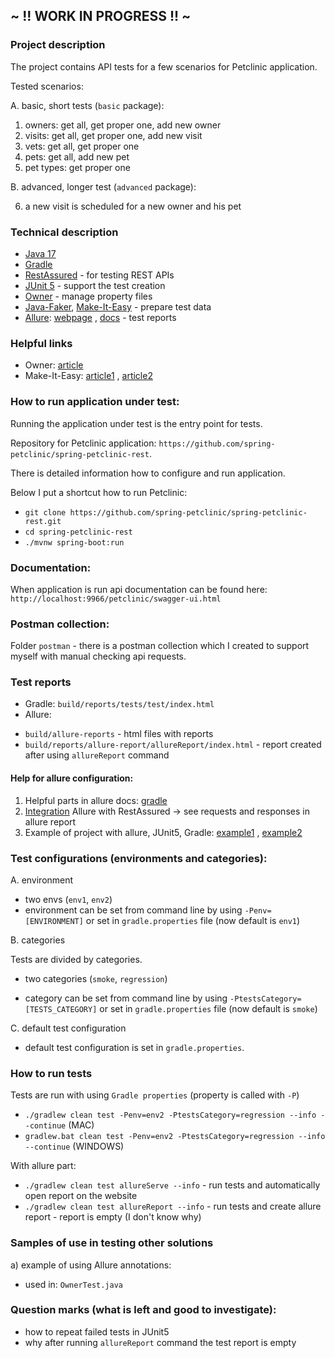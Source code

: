 ## ~ !! WORK IN PROGRESS !! ~

### Project description

The project contains API tests for a few scenarios for Petclinic application.

Tested scenarios:

A. basic, short tests (`basic` package):

1) owners: get all, get proper one, add new owner
2) visits: get all, get proper one, add new visit
3) vets: get all, get proper one
4) pets: get all, add new pet
5) pet types: get proper one

B. advanced, longer test (`advanced` package):

6) a new visit is scheduled for a new owner and his pet

### Technical description

- [Java 17](https://openjdk.java.net/projects/jdk/17/)
- [Gradle](https://docs.gradle.org/current/userguide/userguide.html)
- [RestAssured](https://rest-assured.io/) - for testing REST APIs
- [JUnit 5](https://junit.org/junit5/docs/current/user-guide/) - support the test creation
- [Owner](http://owner.aeonbits.org/docs/usage/) - manage property files
- [Java-Faker](https://github.com/DiUS/java-faker), [Make-It-Easy](https://github.com/npryce/make-it-easy) - prepare
  test data
- [Allure](https://github.com/allure-framework): [webpage](http://allure.qatools.ru/)
  , [docs](https://docs.qameta.io/allure/) - test reports

### Helpful links

- Owner: [article](http://www.eliasnogueira.com/easily-manage-properties-files-in-java-with-owner)
- Make-It-Easy: [article1](http://www.natpryce.com/articles/000769.html)
  , [article2](https://softwareskill.pl/test-data-builder-java)

### How to run application under test:

Running the application under test is the entry point for tests.

Repository for Petclinic application:
`https://github.com/spring-petclinic/spring-petclinic-rest`.

There is detailed information how to configure and run application.

Below I put a shortcut how to run Petclinic:

- `git clone https://github.com/spring-petclinic/spring-petclinic-rest.git`
- `cd spring-petclinic-rest`
- `./mvnw spring-boot:run`

### Documentation:

When application is run api documentation can be found here:
`http://localhost:9966/petclinic/swagger-ui.html`

### Postman collection:

Folder `postman` - there is a postman collection which I created to support myself with manual checking api requests.

### Test reports

- Gradle: `build/reports/tests/test/index.html`
- Allure:

* `build/allure-reports` - html files with reports
* `build/reports/allure-report/allureReport/index.html` - report created after using `allureReport` command

#### Help for allure configuration:

1. Helpful parts in allure docs: [gradle](https://docs.qameta.io/allure/#_gradle_5)
2. [Integration](https://volkanozdamar.com/Integrate-Rest-Assured-and-Allure/) Allure with RestAssured -> see requests
   and responses in allure report
3. Example of project with allure, JUnit5, Gradle: [example1](https://github.com/allure-examples/allure-junit5-gradle)
   , [example2](https://github.com/allure-examples/allure-examples/tree/master/allure-junit5)

### Test configurations (environments and categories):

A. environment

- two envs (`env1`, `env2`)
- environment can be set from command line by using `-Penv=[ENVIRONMENT]` or set in `gradle.properties` file
  (now default is `env1`)

B. categories

Tests are divided by categories.

- two categories (`smoke`, `regression`)

- category can be set from command line by using `-PtestsCategory=[TESTS_CATEGORY]` or set in `gradle.properties` file
  (now default is `smoke`)

C. default test configuration

- default test configuration is set in `gradle.properties`.

### How to run tests

Tests are run with using `Gradle properties` (property is called with `-P`)

* `./gradlew clean test -Penv=env2 -PtestsCategory=regression --info --continue` (MAC)
* `gradlew.bat clean test -Penv=env2 -PtestsCategory=regression --info --continue` (WINDOWS)

With allure part:

* `./gradlew clean test allureServe --info` - run tests and automatically open report on the website
* `./gradlew clean test allureReport --info` - run tests and create allure report - report is empty (I don't know why)

### Samples of use in testing other solutions

a) example of using Allure annotations:

- used in: `OwnerTest.java`

### Question marks (what is left and good to investigate):
- how to repeat failed tests in JUnit5
- why after running `allureReport` command the test report is empty












